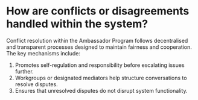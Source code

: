 # How are conflicts or disagreements handled within the system?

Conflict resolution within the Ambassador Program follows decentralised and transparent processes designed to maintain fairness and cooperation. The key mechanisms include:

1. Promotes self-regulation and responsibility before escalating issues further.
2. Workgroups or designated mediators help structure conversations to resolve disputes.
3. Ensures that unresolved disputes do not disrupt system functionality.
